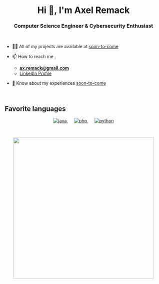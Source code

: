 <!--
**axremack/axremack** is a ✨ _special_ ✨ repository because its `README.md` (this file) appears on your GitHub profile.

Here are some ideas to get you started:

- 🔭 I’m currently working on ...
- 🌱 I’m currently learning ...
- 👯 I’m looking to collaborate on ...
- 🤔 I’m looking for help with ...
- 💬 Ask me about ...
- 📫 How to reach me: ...
- 😄 Pronouns: ...
- ⚡ Fun fact: ...
-->


<h1 align="center">Hi 👋, I'm Axel Remack</h1>
<h3 align="center">Computer Science Engineer & Cybersecurity Enthusiast</h3>
<br/>

- 👨‍💻 All of my projects are available at [soon-to-come](soon-to-come)

- 📫 How to reach me 
	- 	**ax.remack@gmail.com**
	- 	[LinkedIn Profile](https://www.linkedin.com/in/axel-remack/)

- 📄 Know about my experiences [soon-to-come](soon-to-come)

<br/>

## Favorite languages

<p align="center"> 
	<a href="https://www.java.com" target="_blank" rel="noreferrer"> <img src="https://img.shields.io/badge/Java-ED8B00?style=for-the-badge&logo=java&logoColor=white" alt="java"/> </a> &nbsp;&nbsp;&nbsp;&nbsp;
	<a href="https://www.php.net" target="_blank" rel="noreferrer"> <img src="https://img.shields.io/badge/PHP-777BB4?style=for-the-badge&logo=php&logoColor=white" alt="php"/> </a> &nbsp;&nbsp;&nbsp;&nbsp;
	<a href="https://www.python.org" target="_blank" rel="noreferrer"> <img src="https://img.shields.io/badge/Python-FFD43B?style=for-the-badge&logo=python&logoColor=black" alt="python"/> </a> 
</p>

<br/>

<p align="center">
	<img height="450px" src="https://user-images.githubusercontent.com/62250627/164066398-34716783-2695-471a-be67-9430198eeffb.png" />
</p>


